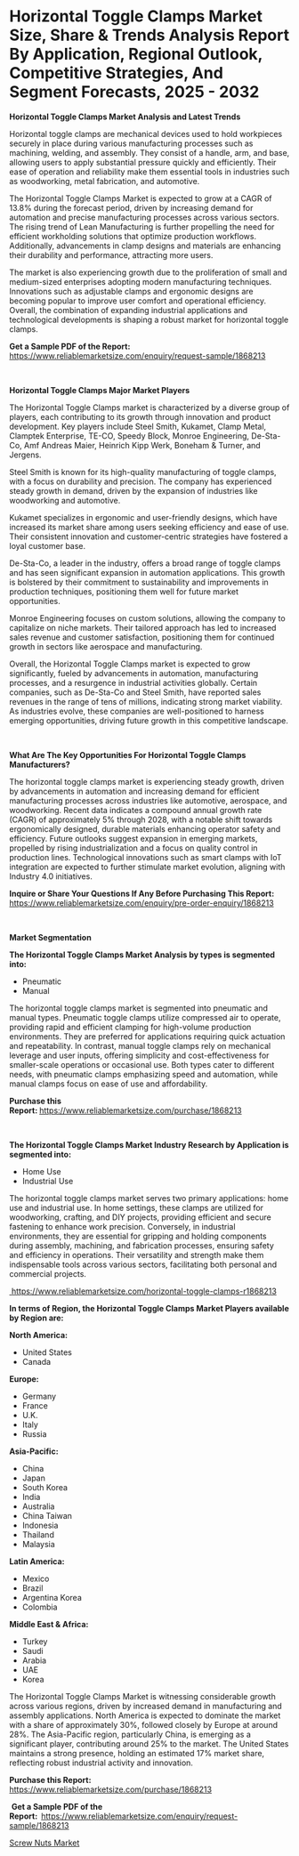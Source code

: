 <p><h1>Horizontal Toggle Clamps Market Size, Share & Trends Analysis Report By Application, Regional Outlook, Competitive Strategies, And Segment Forecasts, 2025 - 2032</h1></p><p><strong>Horizontal Toggle Clamps Market Analysis and Latest Trends</strong></p>
<p><p>Horizontal toggle clamps are mechanical devices used to hold workpieces securely in place during various manufacturing processes such as machining, welding, and assembly. They consist of a handle, arm, and base, allowing users to apply substantial pressure quickly and efficiently. Their ease of operation and reliability make them essential tools in industries such as woodworking, metal fabrication, and automotive.</p><p>The Horizontal Toggle Clamps Market is expected to grow at a CAGR of 13.8% during the forecast period, driven by increasing demand for automation and precise manufacturing processes across various sectors. The rising trend of Lean Manufacturing is further propelling the need for efficient workholding solutions that optimize production workflows. Additionally, advancements in clamp designs and materials are enhancing their durability and performance, attracting more users.</p><p>The market is also experiencing growth due to the proliferation of small and medium-sized enterprises adopting modern manufacturing techniques. Innovations such as adjustable clamps and ergonomic designs are becoming popular to improve user comfort and operational efficiency. Overall, the combination of expanding industrial applications and technological developments is shaping a robust market for horizontal toggle clamps.</p></p>
<p><strong>Get a Sample PDF of the Report:&nbsp;</strong> <a href="https://www.reliablemarketsize.com/enquiry/request-sample/1868213?utm_campaign=2319&utm_medium=2&utm_source=Github&utm_content=ia&utm_term=19022025&utm_id=horizontal-toggle-clamps">https://www.reliablemarketsize.com/enquiry/request-sample/1868213</a></p>
<p>&nbsp;</p>
<p><strong>Horizontal Toggle Clamps Major Market Players</strong></p>
<p><p>The Horizontal Toggle Clamps market is characterized by a diverse group of players, each contributing to its growth through innovation and product development. Key players include Steel Smith, Kukamet, Clamp Metal, Clamptek Enterprise, TE-CO, Speedy Block, Monroe Engineering, De-Sta-Co, Amf Andreas Maier, Heinrich Kipp Werk, Boneham & Turner, and Jergens.</p><p>Steel Smith is known for its high-quality manufacturing of toggle clamps, with a focus on durability and precision. The company has experienced steady growth in demand, driven by the expansion of industries like woodworking and automotive.</p><p>Kukamet specializes in ergonomic and user-friendly designs, which have increased its market share among users seeking efficiency and ease of use. Their consistent innovation and customer-centric strategies have fostered a loyal customer base.</p><p>De-Sta-Co, a leader in the industry, offers a broad range of toggle clamps and has seen significant expansion in automation applications. This growth is bolstered by their commitment to sustainability and improvements in production techniques, positioning them well for future market opportunities.</p><p>Monroe Engineering focuses on custom solutions, allowing the company to capitalize on niche markets. Their tailored approach has led to increased sales revenue and customer satisfaction, positioning them for continued growth in sectors like aerospace and manufacturing.</p><p>Overall, the Horizontal Toggle Clamps market is expected to grow significantly, fueled by advancements in automation, manufacturing processes, and a resurgence in industrial activities globally. Certain companies, such as De-Sta-Co and Steel Smith, have reported sales revenues in the range of tens of millions, indicating strong market viability. As industries evolve, these companies are well-positioned to harness emerging opportunities, driving future growth in this competitive landscape.</p></p>
<p>&nbsp;</p>
<p><strong>What Are The Key Opportunities For Horizontal Toggle Clamps Manufacturers?</strong></p>
<p><p>The horizontal toggle clamps market is experiencing steady growth, driven by advancements in automation and increasing demand for efficient manufacturing processes across industries like automotive, aerospace, and woodworking. Recent data indicates a compound annual growth rate (CAGR) of approximately 5% through 2028, with a notable shift towards ergonomically designed, durable materials enhancing operator safety and efficiency. Future outlooks suggest expansion in emerging markets, propelled by rising industrialization and a focus on quality control in production lines. Technological innovations such as smart clamps with IoT integration are expected to further stimulate market evolution, aligning with Industry 4.0 initiatives.</p></p>
<p><strong>Inquire or Share Your Questions If Any Before Purchasing This Report:</strong> <a href="https://www.reliablemarketsize.com/enquiry/pre-order-enquiry/1868213?utm_campaign=2319&utm_medium=2&utm_source=Github&utm_content=ia&utm_term=19022025&utm_id=horizontal-toggle-clamps">https://www.reliablemarketsize.com/enquiry/pre-order-enquiry/1868213</a></p>
<p>&nbsp;</p>
<p><strong>Market Segmentation</strong></p>
<p><strong>The Horizontal Toggle Clamps Market Analysis by types is segmented into:</strong></p>
<p><ul><li>Pneumatic</li><li>Manual</li></ul></p>
<p><p>The horizontal toggle clamps market is segmented into pneumatic and manual types. Pneumatic toggle clamps utilize compressed air to operate, providing rapid and efficient clamping for high-volume production environments. They are preferred for applications requiring quick actuation and repeatability. In contrast, manual toggle clamps rely on mechanical leverage and user inputs, offering simplicity and cost-effectiveness for smaller-scale operations or occasional use. Both types cater to different needs, with pneumatic clamps emphasizing speed and automation, while manual clamps focus on ease of use and affordability.</p></p>
<p><strong>Purchase this Report:&nbsp;</strong><a href="https://www.reliablemarketsize.com/purchase/1868213?utm_campaign=2319&utm_medium=2&utm_source=Github&utm_content=ia&utm_term=19022025&utm_id=horizontal-toggle-clamps">https://www.reliablemarketsize.com/purchase/1868213</a></p>
<p>&nbsp;</p>
<p><strong>The Horizontal Toggle Clamps Market Industry Research by Application is segmented into:</strong></p>
<p><ul><li>Home Use</li><li>Industrial Use</li></ul></p>
<p><p>The horizontal toggle clamps market serves two primary applications: home use and industrial use. In home settings, these clamps are utilized for woodworking, crafting, and DIY projects, providing efficient and secure fastening to enhance work precision. Conversely, in industrial environments, they are essential for gripping and holding components during assembly, machining, and fabrication processes, ensuring safety and efficiency in operations. Their versatility and strength make them indispensable tools across various sectors, facilitating both personal and commercial projects.</p></p>
<p><a href="https://www.reliablemarketsize.com/horizontal-toggle-clamps-r1868213?utm_campaign=2319&utm_medium=2&utm_source=Github&utm_content=ia&utm_term=19022025&utm_id=horizontal-toggle-clamps">&nbsp;https://www.reliablemarketsize.com/horizontal-toggle-clamps-r1868213</a></p>
<p><strong>In terms of Region, the Horizontal Toggle Clamps Market Players available by Region are:</strong></p>
<p>
    <p> <strong> North America: </strong>
        <ul>
            <li>United States</li>
            <li>Canada</li>
        </ul>
        </p> 
    <p> <strong> Europe: </strong>
        <ul>
            <li>Germany</li>
            <li>France</li>
            <li>U.K.</li>
            <li>Italy</li>
            <li>Russia</li>
        </ul>
        </p> 
    <p> <strong> Asia-Pacific: </strong>
        <ul>
            <li>China</li>
            <li>Japan</li>
            <li>South Korea</li>
            <li>India</li>
            <li>Australia</li>
            <li>China Taiwan</li>
            <li>Indonesia</li>
            <li>Thailand</li>
            <li>Malaysia</li>
        </ul>
        </p> 
    <p> <strong> Latin America: </strong>
        <ul>
            <li>Mexico</li>
            <li>Brazil</li>
            <li>Argentina Korea</li>
            <li>Colombia</li>
        </ul>
        </p> 
    <p> <strong> Middle East & Africa: </strong>
        <ul>
            <li>Turkey</li>
            <li>Saudi</li>
            <li>Arabia</li>
            <li>UAE</li>
            <li>Korea</li>
        </ul>
    </p>
    </p>
<p><p>The Horizontal Toggle Clamps Market is witnessing considerable growth across various regions, driven by increased demand in manufacturing and assembly applications. North America is expected to dominate the market with a share of approximately 30%, followed closely by Europe at around 28%. The Asia-Pacific region, particularly China, is emerging as a significant player, contributing around 25% to the market. The United States maintains a strong presence, holding an estimated 17% market share, reflecting robust industrial activity and innovation.</p></p>
<p><strong>Purchase this Report: </strong><a href="https://www.reliablemarketsize.com/purchase/1868213?utm_campaign=2319&utm_medium=2&utm_source=Github&utm_content=ia&utm_term=19022025&utm_id=horizontal-toggle-clamps">https://www.reliablemarketsize.com/purchase/1868213</a></p>
<p>&nbsp;<strong>Get a Sample PDF of the Report:&nbsp;&nbsp;</strong><a href="https://www.reliablemarketsize.com/enquiry/request-sample/1868213?utm_campaign=2319&utm_medium=2&utm_source=Github&utm_content=ia&utm_term=19022025&utm_id=horizontal-toggle-clamps">https://www.reliablemarketsize.com/enquiry/request-sample/1868213</a></p>
<p><strong></strong></p>
<p><p><a href="https://github.com/oslieselotte2192/Market-Research-Report-List-1/blob/main/screw-nuts-market.md?utm_campaign=2319&utm_medium=2&utm_source=Github&utm_content=ia&utm_term=19022025&utm_id=horizontal-toggle-clamps">Screw Nuts Market</a></p></p>